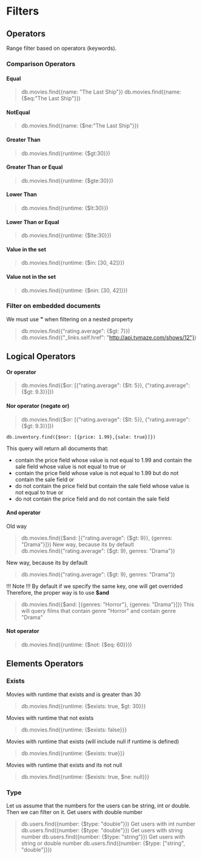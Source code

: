 ﻿# Filters

## Operators

Range filter based on operators (keywords).

### Comparison Operators

#### Equal
> db.movies.find({name: "The Last Ship"})
> db.movies.find({name: {$eq:"The Last Ship"}})

#### NotEqual
> db.movies.find({name: {$ne:"The Last Ship"}})

#### Greater Than
> db.movies.find({runtime: {$gt:30}})

#### Greater Than or Equal
> db.movies.find({runtime: {$gte:30}})

#### Lower Than
> db.movies.find({runtime: {$lt:30}})

#### Lower Than or Equal
> db.movies.find({runtime: {$lte:30}})

#### Value in the set 
> db.movies.find({runtime: {$in: [30, 42]}})

#### Value not in the set 
> db.movies.find({runtime: {$nin: [30, 42]}})

### Filter on embedded documents 

We must use **"** when filtering on a nested property
> db.movies.find({"rating.average": {$gt: 7}})
> db.movies.find({"_links.self.href": "http://api.tvmaze.com/shows/12"})

## Logical Operators

#### Or operator
> db.movies.find({$or: [{"rating.average": {$lt: 5}}, {"rating.average": {$gt: 9.3}}]})

#### Nor operator (negate or)
> db.movies.find({$or: [{"rating.average": {$lt: 5}}, {"rating.average": {$gt: 9.3}}]})

```db.inventory.find({$nor: [{price: 1.99},{sale: true}]})```

This query will return all documents that:
- contain the price field whose value is not equal to 1.99 and contain the sale field whose value is not equal to true or
- contain the price field whose value is not equal to 1.99 but do not contain the sale field or
- do not contain the price field but contain the sale field whose value is not equal to true or
- do not contain the price field and do not contain the sale field

#### And operator
Old way
> db.movies.find({$and: [{"rating.average": {$gt: 9}}, {genres: "Drama"}]})
New way, because its by default
> db.movies.find({"rating.average": {$gt: 9}, genres: "Drama"})

New way, because its by default
> db.movies.find({"rating.average": {$gt: 9}, genres: "Drama"})

!!! Note !!!
By default if we specify the same key, one will get overrided
Therefore, the proper way is to use **$and**
> db.movies.find({$and: [{genres: "Horror"}, {genres: "Drama"}]})
This will query films that contain genre "Horror" and contain genre "Drama"

#### Not operator
> db.movies.find({runtime: {$not: {$eq: 60}}})

## Elements Operators

### Exists
Movies with runtime that exists and is greater than 30 
> db.movies.find({runtime: {$exists: true, $gt: 30}}}

Movies with runtime that not exists 
> db.movies.find({runtime: {$exists: false}}}

Movies with runtime that exists (will include null if runtime is defined)
> db.movies.find({runtime: {$exists: true}}}

Movies with runtime that exists and its not null
> db.movies.find({runtime: {$exists: true, $ne: null}}}

### Type

Let us assume that the numbers for the users can be string, int or double. Then we can filter on it.
Get users with double number
> db.users.find({number: {$type: "double"}})
Get users with int number
> db.users.find({number: {$type: "double"}})
Get users with string number
> db.users.find({number: {$type: "string"}})
Get users with string or double number
> db.users.find({number: {$type: ["string", "double"]}})

